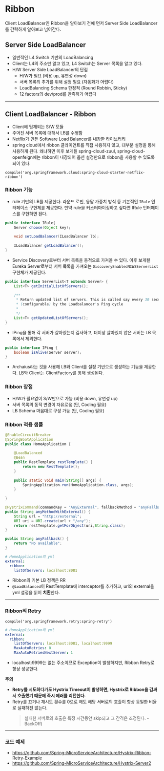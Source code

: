 # Ribbon
Client LoadBalancer인 Ribbon을 알아보기 전에 먼저 Server Side LoadBalancer를 간략하게 알아보고 넘어간다.

## Server Side LoadBalancer
* 일반적인 L4 Switch 기반의 LoadBalancing
* Client는 L4의 주소만 알고 있고, L4 Switch는 Server 목록을 알고 있다.
* H/W Server Side LoadBalancer의 단점
  * H/W가 필요 (비용 up, 유연성 down)
  * 서버 목록의 추가를 위해 설정 필요 (자동화가 어렵다)
  * LoadBalancing Schema 한정적 (Round Robbin, Sticky)
  * 12 factors의 dev/prod를 만족하기 어렵다
  
---
    
## Client LoadBalancer - Ribbon
* Client에 탑재되는 S/W 모듈
* 주어진 서버 목록에 대해서 LB를 수행함
* Netflix가 만든 Software Load Balancer를 내장한 라이브러리
* spring cloud에서 ribbon 클라이언트를 직접 사용하지 않고, 대부분 설정을 통해 사용하게 된다. 
왜냐하면 이후 보게될 spring-cloud-zuul, spring-cloud-openfeign에는 ribbon이 내장되어 옵션 설정만으로 ribbon을 사용할 수 있도록 되어 있다. 
```
compile('org.springframework.cloud:spring-cloud-starter-netflix-ribbon')
```

### Ribbon 기능
* rule 기반의 LB를 제공한다. 라운드 로빈, 응답 가중치 방식 등 기본적인 ```IRule``` 인터페이스 구현체를 제공한다. 
만약 rule을 커스터마이징하고 싶다면 IRule 인터페이스를 구현하면 된다.
```java
public interface IRule{
    Server choose(Object key);
    
    void setLoadBalancer(ILoadBalancer lb);
    
    ILoadBalancer getLoadBalancer();    
}
```

* Service Discovery로부터 서버 목록을 동적으로 가져올 수 있다. 이후 보게될 Eureka Server로부터 서버 목록을 가져오는 ```DiscoveryEnabledNIWSServerList``` 구현체가 제공된다.
```java
public interface ServerList<T extends Server> {
    List<T> getInitialListOfServers();
    
    /**
     * Return updated list of servers. This is called say every 30 secs
     * (configurable) by the Loadbalancer's Ping cycle
     * 
     */
    List<T> getUpdatedListOfServers();
}
```
  
* IPing을 통해 각 서버가 살아있는지 검사하고, 더이상 살아있지 않은 서버는 LB 목록에서 제외한다.
```java
public interface IPing {
    boolean isAlive(Server server);
}
```

* Archaius라는 것을 사용해 LB와 Client를 설정 기반으로 생성하는 기능을 제공한다. LB와 Client는 ClientFactory를 통해 생성된다.

### Ribbon 장점
* H/W가 필요없이 S/W만으로 가능 (비용 down, 유연성 up)
* 서버 목록의 동적 변경이 자유로움 (단, Coding 필요)
* LB Schema 마음대로 구성 가능 (단, Coding 필요)

### Ribbon 적용 샘플
```java
@EnableCircuitBreaker
@SpringBootApplication
public class HomeApplication {
    
    @LoadBalanced
    @Bean
    public RestTemplate restTemplate() {
        return new RestTemplate();
    }
    
    public static void main(String[] args) {
        SpringApplication.run(HomeApplication.class, args);
    }
    
}
```
```java
@HystrixCommand(commandKey = "AnyExternal", fallbackMethod = "anyFallback")
public String anyMethodWithExternal() {
    String url = "http://external";
    URI uri = URI.create(url + "/any");
    return restTemplate.getForObject(uri,String.class);
}

public String anyFallback() {
    return "No available";
}
```
```yaml
# HomeApplication의 yml
external:
  ribbon:
    listOfServers: localhost:8081
```
* Ribbon의 기본 LB 정책은 RR
* ```@LoadBalanced```이 RestTemplate에 interceptor를 추가하고, url의 external을 yml 설정을 읽어 **치환**한다.

---

### Ribbon의 Retry
```
compile('org.springframework.retry:spring-retry')
```
```yaml
# HomeApplication의 yml
external:
  ribbon:
    listOfServers: localhost:8081, localhost:9999
    MaxAutoRetries: 0
    MaxAutoRetriesNextServer: 1
```
* localhost:9999는 없는 주소이므로 Exception이 발생하지만, Ribbon Retry로 항상 성공한다.

**주의**
* **Retry를 시도하다가도 Hystrix Timeout이 발생하면, Hystrix로 Ribbon을 감싸서 호출했기 때문에 즉시 에러를 리턴한다.**
* Retry를 끄거나 재시도 횟수를 0으로 해도 해당 서버로의 호출이 항상 동일한 비율로 실패하진 않는다.
  > 실패한 서버로의 호출은 특정 시간동안 skip되고 그 간격은 조정된다. - BackOff)

---

### 코드 예제
* https://github.com/Spring-MicroServiceArchitecture/Hystrix-Ribbon-Retry-Example
* https://github.com/Spring-MicroServiceArchitecture/Hystrix-Server2
